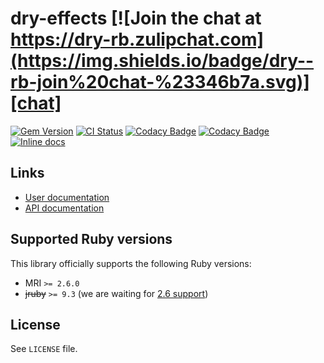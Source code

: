<!--- this file is synced from dry-rb/template-gem project -->
[gem]: https://rubygems.org/gems/dry-effects
[actions]: https://github.com/dry-rb/dry-effects/actions
[codacy]: https://www.codacy.com/gh/dry-rb/dry-effects
[chat]: https://dry-rb.zulipchat.com
[inchpages]: http://inch-ci.org/github/dry-rb/dry-effects

# dry-effects [![Join the chat at https://dry-rb.zulipchat.com](https://img.shields.io/badge/dry--rb-join%20chat-%23346b7a.svg)][chat]

[![Gem Version](https://badge.fury.io/rb/dry-effects.svg)][gem]
[![CI Status](https://github.com/dry-rb/dry-effects/workflows/CI/badge.svg)][actions]
[![Codacy Badge](https://api.codacy.com/project/badge/Grade/158a8a584a3845eba4a67a71ad540210)][codacy]
[![Codacy Badge](https://api.codacy.com/project/badge/Coverage/158a8a584a3845eba4a67a71ad540210)][codacy]
[![Inline docs](http://inch-ci.org/github/dry-rb/dry-effects.svg?branch=master)][inchpages]

## Links

* [User documentation](https://dry-rb.org/gems/dry-effects)
* [API documentation](http://rubydoc.info/gems/dry-effects)

## Supported Ruby versions

This library officially supports the following Ruby versions:

* MRI `>= 2.6.0`
* ~~jruby~~ `>= 9.3` (we are waiting for [2.6 support](https://github.com/jruby/jruby/issues/6161))

## License

See `LICENSE` file.
